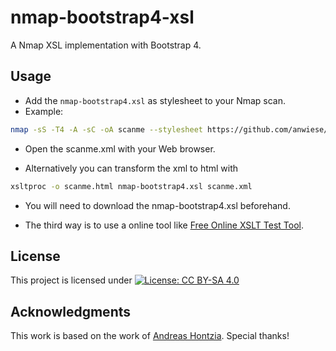 # nmap-bootstrap4-xsl

A Nmap XSL implementation with Bootstrap 4.

## Usage

- Add the `nmap-bootstrap4.xsl` as stylesheet to your Nmap scan. 
- Example: 

```sh
nmap -sS -T4 -A -sC -oA scanme --stylesheet https://github.com/anwiese/nmap-bootstrap4-xsl/raw/master/nmap-bootstrap4.xsl scanme.nmap.org scanme2.nmap.org
```

- Open the scanme.xml with your Web browser.

- Alternatively you can transform the xml to html with

```sh
xsltproc -o scanme.html nmap-bootstrap4.xsl scanme.xml
```

- You will need to download the nmap-bootstrap4.xsl beforehand.

- The third way is to use a online tool like [Free Online XSLT Test Tool](https://xslttest.appspot.com/).

## License

This project is licensed under [![License: CC BY-SA 4.0](https://img.shields.io/badge/License-CC%20BY--SA%204.0-lightgrey.svg)](https://creativecommons.org/licenses/by-sa/4.0/)

## Acknowledgments

This work is based on the work of [Andreas Hontzia](https://github.com/honze-net). Special thanks!

